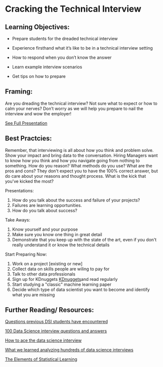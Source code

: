 # Cracking the Technical Interview    

## Learning Objectives: 

* Prepare students for the dreaded technical interview 

* Experience firsthand what it’s like to be in a technical interview setting 

* How to respond when you don’t know the answer 

* Learn example interview scenarios 

* Get tips on how to prepare

## Framing: 

Are you dreading the technical interview?  Not sure what to expect or how to calm your nerves? Don’t worry as we will help you prepare to nail the interview and wow the employer!

[See Full Presentation](http://www.slideshare.net/vincentanidata/landing-your-first-data-science-job-the-technical-interview)

## Best Practcies:

Remember, that interviewing is all about how you think and problem solve.  Show your impact and bring data to the conversation. Hiring Managers want to know how you think and how you navigate going from nothing to something. How do you reason?  What methods do you use?  What are the pros and cons? They don't expect you to have the 100% correct answer, but do care about your reasons and thought process. What is the kick that you've kicked the most?

Presentations:
1. How do you talk about the success and failure of your projects? 
2. Failures are learning opportunities. 
3. How do you talk about success?


Take Aways:
1. Know yourself and your purpose
2. Make sure you know one thing in great detail
3. Demonstrate that you keep up with the state of the art, even if you don't really understand it or know the technical details

Start Preparing Now:
1. Work on a project [existing or new]
2. Collect data on skills people are wiling to pay for
3. Talk to other data professionals
4. Sign up for KDnuggets [KDnuggets](https://www.kdnuggets.com/)and read regularly
5. Start studying a "classic" machine learning paper
6. Decide which type of data scientist you want to become and identify what you are missing


## Further Reading/ Resources: 
[Questions previous DSI students have encountered](https://docs.google.com/document/d/1fJ9tc-MukNZpSaAlRmzFCOkzjYMYDgc7WXmv175fRp0/edit?ts=5808f8cd#heading=h.djmud7b0l4gl)

[100 Data Science interview questions and answers](https://www.dezyre.com/article/100-data-science-interview-questions-and-answers-general-for-2016/184)

[How to ace the data science interview](https://alyaabbott.wordpress.com/2014/10/01/how-to-ace-a-data-science-interview/)

[What we learned analyzing hundreds of data science interviews ](http://blog.yhat.com/posts/data-science-interviews.html)  

[The Elements of Statistical Learning](https://web.stanford.edu/~hastie/Papers/ESLII.pdf) 
